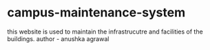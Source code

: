 # campus-maintenance-system
this website is used to maintain the infrastrucutre and facilities of the buildings.
author - anushka agrawal
